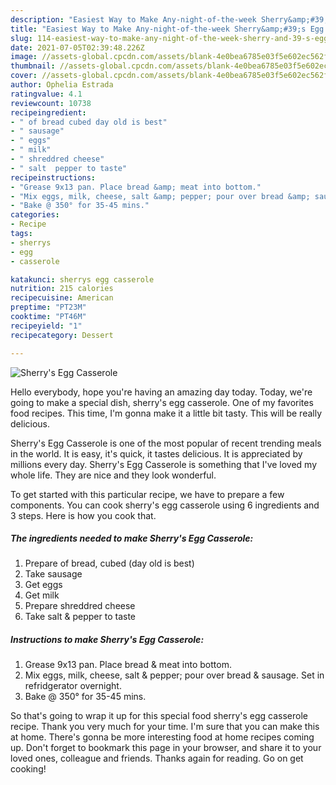 ```yaml
---
description: "Easiest Way to Make Any-night-of-the-week Sherry&amp;#39;s Egg Casserole"
title: "Easiest Way to Make Any-night-of-the-week Sherry&amp;#39;s Egg Casserole"
slug: 114-easiest-way-to-make-any-night-of-the-week-sherry-and-39-s-egg-casserole
date: 2021-07-05T02:39:48.226Z
image: //assets-global.cpcdn.com/assets/blank-4e0bea6785e03f5e602ec562f230caae08da540cada707380b4fe1bbebba43da.png
thumbnail: //assets-global.cpcdn.com/assets/blank-4e0bea6785e03f5e602ec562f230caae08da540cada707380b4fe1bbebba43da.png
cover: //assets-global.cpcdn.com/assets/blank-4e0bea6785e03f5e602ec562f230caae08da540cada707380b4fe1bbebba43da.png
author: Ophelia Estrada
ratingvalue: 4.1
reviewcount: 10738
recipeingredient:
- " of bread cubed day old is best"
- " sausage"
- " eggs"
- " milk"
- " shreddred cheese"
- " salt  pepper to taste"
recipeinstructions:
- "Grease 9x13 pan. Place bread &amp; meat into bottom."
- "Mix eggs, milk, cheese, salt &amp; pepper; pour over bread &amp; sausage. Set in refridgerator overnight."
- "Bake @ 350° for 35-45 mins."
categories:
- Recipe
tags:
- sherrys
- egg
- casserole

katakunci: sherrys egg casserole 
nutrition: 215 calories
recipecuisine: American
preptime: "PT23M"
cooktime: "PT46M"
recipeyield: "1"
recipecategory: Dessert

---
```



![Sherry&#39;s Egg Casserole](//assets-global.cpcdn.com/assets/blank-4e0bea6785e03f5e602ec562f230caae08da540cada707380b4fe1bbebba43da.png)

Hello everybody, hope you're having an amazing day today. Today, we're going to make a special dish, sherry&#39;s egg casserole. One of my favorites food recipes. This time, I'm gonna make it a little bit tasty. This will be really delicious.



Sherry&#39;s Egg Casserole is one of the most popular of recent trending meals in the world. It is easy, it's quick, it tastes delicious. It is appreciated by millions every day. Sherry&#39;s Egg Casserole is something that I've loved my whole life. They are nice and they look wonderful.


To get started with this particular recipe, we have to prepare a few components. You can cook sherry&#39;s egg casserole using 6 ingredients and 3 steps. Here is how you cook that.

<!--inarticleads1-->

##### The ingredients needed to make Sherry&#39;s Egg Casserole:

1. Prepare  of bread, cubed (day old is best)
1. Take  sausage
1. Get  eggs
1. Get  milk
1. Prepare  shreddred cheese
1. Take  salt &amp; pepper to taste




<!--inarticleads2-->

##### Instructions to make Sherry&#39;s Egg Casserole:

1. Grease 9x13 pan. Place bread &amp; meat into bottom.
1. Mix eggs, milk, cheese, salt &amp; pepper; pour over bread &amp; sausage. Set in refridgerator overnight.
1. Bake @ 350° for 35-45 mins.




So that's going to wrap it up for this special food sherry&#39;s egg casserole recipe. Thank you very much for your time. I'm sure that you can make this at home. There's gonna be more interesting food at home recipes coming up. Don't forget to bookmark this page in your browser, and share it to your loved ones, colleague and friends. Thanks again for reading. Go on get cooking!
